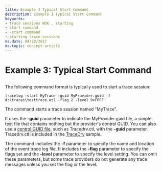 ```yaml
---
title: Example 3 Typical Start Command
description: Example 3 Typical Start Command
keywords:
- trace sessions WDK , starting
- start command
- -start command
- starting trace sessions
ms.date: 04/20/2017
ms.topic: concept-article
---
```


# Example 3: Typical Start Command

## <span id="ddk_typical_start_command_tools"></span><span id="DDK_TYPICAL_START_COMMAND_TOOLS"></span>

The following command format is typically used to start a trace session:

```
tracelog -start MyTrace -guid MyProvider.guid -f d:\traces\testtrace.etl -flag 2 -level 0xFFFF
```

The command starts a trace session named "MyTrace".

It uses the **-guid** parameter to indicate the MyProvider.guid file, a simple text file that contains nothing but the provider's control GUID. You can also use a [control GUID file](control-guid-file.md), such as Tracedrv.ctl, with the **-guid** parameter. Tracedrv.ctl is included in the [TraceDrv](/samples/microsoft/windows-driver-samples/tracedrv/) sample.

The command includes the **-f** parameter to specify the name and location of the event trace log file. It includes the **-flag** parameter to specify the flags set and the **-level** parameter to specify the level setting. You can omit these parameters, but some trace providers do not generate any trace messages unless you set the flag or the level.
